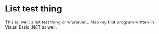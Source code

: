 # List test thing

This is, well, a list test thing or whatever...
Also my first program written in Visual Basic .NET as well.

